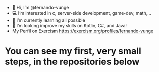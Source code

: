 - 👋 Hi, I’m @fernando-vunge
- 💻 I’m interested in c, server-side development, game-dev, math,...
- 🎥 I’m currently learning all possible
- 🍿 I’m looking improve my skills on Kotlin, C#, and Java!
- My Perfil on Exercism https://exercism.org/profiles/fernando-vunge

# You can see my first, very small steps, in the repositories below
